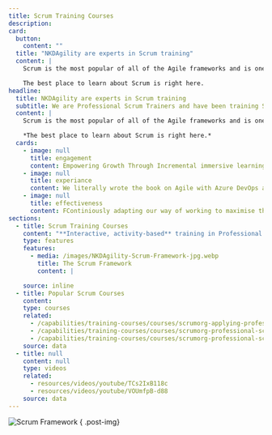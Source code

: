 ```yaml
---
title: Scrum Training Courses
description:
card:
  button:
    content: ""
  title: "NKDAgility are experts in Scrum training"
  content: |
    Scrum is the most popular of all of the Agile frameworks and is one of the most flexible with only five values, three accountabilities, three artefacts with their respective commitments, and five events. The best place to read about Scrum is through the Scrum Guide. 

    The best place to learn about Scrum is right here.
headline:
  title: NKDAgility are experts in Scrum training
  subtitle: We are Professional Scrum Trainers and have been training Scrum for over 15 years.
  content: |
    Scrum is the most popular of all of the Agile frameworks and is one of the most flexible with only five values, three accountabilities, three artefacts with their respective commitments, and five events. The best place to read about Scrum is through the Scrum Guide. 

    *The best place to learn about Scrum is right here.*
  cards:
    - image: null
      title: engagement
      content: Empowering Growth Through Incremental immersive learning, Outcome-Based assignements, and Facilitated Reflections.
    - image: null
      title: experiance
      content: We literally wrote the book on Agile with Azure DevOps and spent 15 years in the field as Developer, DevOps Consultant, and Agile Coach.
    - image: null
      title: effectiveness
      content: FContiniously adapting our way of working to maximise the value for all participoants of our training.
sections:
  - title: Scrum Training Courses
    content: "**Interactive, activity-based** training in Professional Scrum and complementary practices for various learning levels, roles and needs. NKDAgility offers professional Scrum training, and professional Scrum training courses that Scrum.org accredits."
    type: features
    features:
      - media: /images/NKDAgility-Scrum-Framework-jpg.webp
        title: The Scrum Framework
        content: |

    source: inline
  - title: Popular Scrum Courses
    content:
    type: courses
    related:
      - /capabilities/training-courses/courses/scrumorg-applying-professional-scrum/
      - /capabilities/training-courses/courses/scrumorg-professional-scrum-master/
      - /capabilities/training-courses/courses/scrumorg-professional-scrum-product-owner/
    source: data
  - title: null
    content: null
    type: videos
    related:
      - resources/videos/youtube/TCs2IxB118c
      - resources/videos/youtube/VOUmfpB-d88
    source: data
---
```


![Scrum Framework](/images/NKDAgility-Scrum-Framework-jpg.webp)
{ .post-img}
